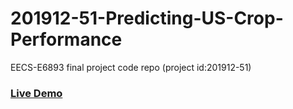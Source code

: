 # 201912-51-Predicting-US-Crop-Performance
EECS-E6893 final project code repo (project id:201912-51)

### [Live Demo](christnp.pythonanywhere.com)
